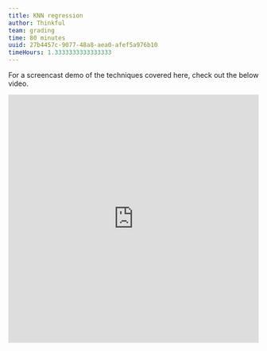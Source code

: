 ```yaml
---
title: KNN regression
author: Thinkful
team: grading
time: 80 minutes
uuid: 27b4457c-9077-48a8-aea0-afef5a976b10
timeHours: 1.3333333333333333
---
```


<jupyter notebook-name="knn_regression" course-code="DSBC"></jupyter>

For a screencast demo of the techniques covered here, check out the below video.


<iframe id="kaltura_player_1604765222" src="https://cdnapisec.kaltura.com/p/2315191/sp/231519100/embedIframeJs/uiconf_id/45331192/partner_id/2315191?iframeembed=true&playerId=kaltura_player_1604765222&entry_id=1_4lsd58d0" width="100%" height="500" allowfullscreen webkitallowfullscreen mozAllowFullScreen allow="autoplay *; fullscreen *; encrypted-media *" frameborder="0"></iframe>